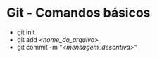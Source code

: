 # Git - Comandos básicos

- git init
- git add _<nome_do_arquivo>_
- git commit -m "_<mensagem_descritiva>_"


